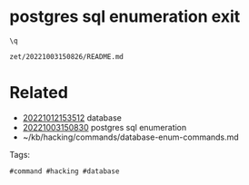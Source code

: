 # postgres sql enumeration exit
```
\q
```

` zet/20221003150826/README.md `

# Related

- [20221012153512](/zet/20221012153512/README.md) database
- [20221003150830](/zet/20221003150830/README.md) postgres sql enumeration
- ~/kb/hacking/commands/database-enum-commands.md

Tags:

    #command #hacking #database 
